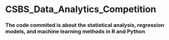 # CSBS_Data_Analytics_Competition

### The code commited is about the statistical analysis, regression models, and machine learning methods in R and Python
